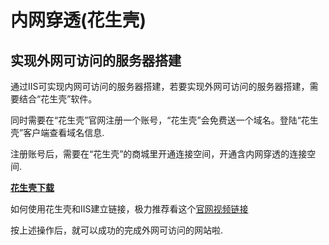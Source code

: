 # 内网穿透(花生壳)

## 实现外网可访问的服务器搭建

通过IIS可实现内网可访问的服务器搭建，若要实现外网可访问的服务器搭建，需要结合“花生壳”软件。

同时需要在“花生壳”官网注册一个账号，“花生壳”会免费送一个域名。登陆“花生壳”客户端查看域名信息.

注册账号后，需要在“花生壳”的商城里开通连接空间，开通含内网穿透的连接空间.

**[花生壳下载](https://hsk.oray.com/download/)**

如何使用花生壳和IIS建立链接，极力推荐看这个[官网视频链接](http://service.oray.com/question/4599.html)

按上述操作后，就可以成功的完成外网可访问的网站啦.
